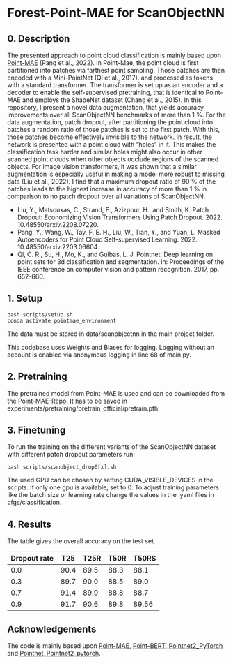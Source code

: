 # Forest-Point-MAE for ScanObjectNN

## 0. Description 

The presented approach to point cloud classification is mainly based upon [Point-MAE](https://github.com/Pang-Yatian/Point-MAE) (Pang et al., 2022). In Point-Mae, the point cloud is first partitioned into patches via farthest point sampling. Those patches are then encoded with a Mini-PointNet (Qi et al., 2017). and processed as tokens with a standard transformer. The transformer is set up as an encoder and a decoder to enable the self-supervised pretraining, that is identical to Point-MAE and employs the ShapeNet dataset (Chang et al., 2015). In this repository, I present a novel data augmentation, that yields accuracy improvements over all ScanObjectNN benchmarks of more than 1 %. For the data augmentation, patch dropout, after partitioning the point cloud into patches a random ratio of those patches is set to the first patch. With this, those patches become effectively invisible to the network. In result, the network is presented with a point cloud with “holes” in it. This makes the classification task harder and similar holes might also occur in other scanned point clouds  when other objects occlude regions of the scanned objects. For image vision transformers, it was shown that a similar augmentation is especially useful in making a model more robust to missing data (Liu et al., 2022). I find that a maximum dropout ratio of 90 % of the patches leads to the highest increase in accuracy of more than 1 % in comparison to no patch dropout over all variations of ScanObjectNN.


* Liu, Y., Matsoukas, C., Strand, F., Azizpour, H., and Smith, K. Patch Dropout: Economizing Vision Transformers Using Patch Dropout. 2022. 10.48550/arxiv.2208.07220.
* Pang, Y., Wang, W., Tay, F. E. H., Liu, W., Tian, Y., and Yuan, L. Masked Autoencoders for Point Cloud Self-supervised Learning. 2022. 10.48550/arxiv.2203.06604.
* Qi, C. R., Su, H., Mo, K., and Guibas, L. J. Pointnet: Deep learning on point sets for 3d classification and segmentation. In: Proceedings of the IEEE conference on computer vision and pattern recognition. 2017, pp. 652-660.


## 1. Setup

```
bash scripts/setup.sh
conda activate pointmae_environment

```

The data must be stored in data/scanobjectnn in the main project folder.

This codebase uses Weights and Biases for logging. Logging without an account is enabled via anonymous logging in line 68 of main.py.


## 2. Pretraining

The pretrained model from Point-MAE is used and can be downloaded from the [Point-MAE-Repo](https://github.com/Pang-Yatian/Point-MAE/releases/download/main/pretrain.pth). It has to be saved in experiments/pretraining/pretrain_official/pretrain.pth.


## 3. Finetuning

To run the training on the different variants of the ScanObjectNN dataset with different patch dropout parameters run: 

```
bash scripts/scanobject_drop0[x].sh
```

The used GPU can be chosen by setting CUDA_VISIBLE_DEVICES in the scripts. If only one gpu is available, set to 0. To adjust training parameters like the batch size or learning rate change the values in the .yaml files in cfgs/classification.

## 4. Results

The table gives the overall accuracy on the test set.

Dropout rate | T25 | T25R | T50R | T50RS
--- | --- | --- | --- | --- 
0.0 | 90.4 | 89.5 | 88.3 | 88.1
0.3 | 89.7 | 90.0 | 88.5 | 89.0
0.7 | 91.4 | 89.9 | 88.8 | 88.7
0.9 | 91.7 | 90.6 | 89.8 | 89.56



## Acknowledgements

The code is mainly based upon [Point-MAE](https://github.com/Pang-Yatian/Point-MAE), [Point-BERT](https://github.com/lulutang0608/Point-BERT), [Pointnet2_PyTorch](https://github.com/erikwijmans/Pointnet2_PyTorch) and [Pointnet_Pointnet2_pytorch](https://github.com/yanx27/Pointnet_Pointnet2_pytorch).
